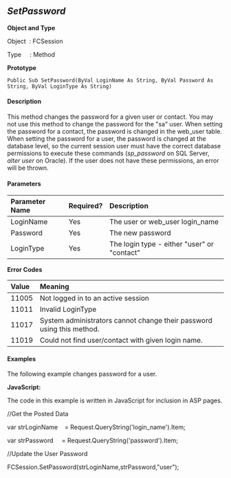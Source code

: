 _SetPassword_
----------
**Object and Type**

Object  : FCSession

Type     : Method

**Prototype**

```
Public Sub SetPassword(ByVal LoginName As String, ByVal Password As String, ByVal LoginType As String)
```

#### Description

This method changes the password for a given user or contact. You may not use this method to change the password for the "sa" user. When setting the password for a contact, the password is changed in the web_user table. When setting the password for a user, the password is changed at the database level, so the current session user must have the correct database permissions to execute these commands (_sp_password_ on SQL Server, _alter user_ on Oracle). If the user does not have these permissions, an error will be thrown.

#### Parameters

| Parameter Name | Required? | Description |
|:--- |:--- |:--- |
| LoginName | Yes | The user or web_user login_name |
| Password | Yes | The new password |
| LoginType | Yes | The login type - either "user" or "contact" |

**Error Codes**

| Value | Meaning |
|:--- |:--- |
| 11005 | Not logged in to an active session |
| 11011 | Invalid LoginType |
| 11017 | System administrators cannot change their password using this method. |
| 11019 | Could not find user/contact with given login name. |

#### Examples

The following example changes password for a user.

**JavaScript:**

The code in this example is written in JavaScript for inclusion in ASP pages.

//Get the Posted Data

var strLoginName    = Request.QueryString('login_name').Item;

var strPassword     = Request.QueryString('password').Item;

//Update the User Password

FCSession.SetPassword(strLoginName,strPassword,"user");